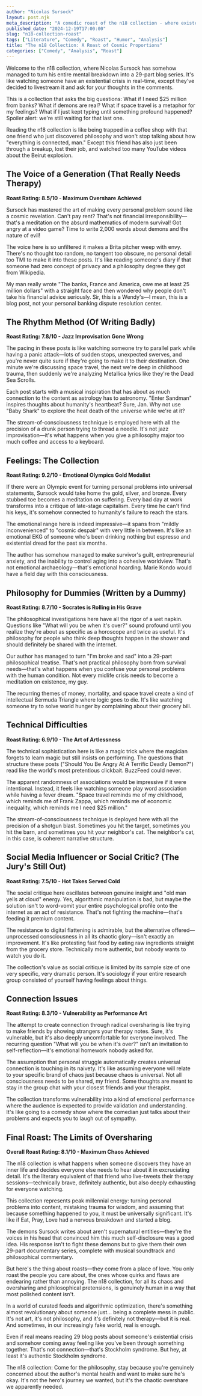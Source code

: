 ```yaml
---
author: "Nicolas Sursock"
layout: post.njk
meta_description: "A comedic roast of the n18 collection - where existential crisis meets oversharing, and every blog post is a therapy session you didn't ask to attend."
published_date: "2024-12-19T17:00:00"
slug: "n18-collection-roast"
tags: ["Literature", "Comedy", "Roast", "Humor", "Analysis"]
title: "The n18 Collection: A Roast of Cosmic Proportions"
categories: ["Comedy", "Analysis", "Roast"]
---
```


Welcome to the n18 collection, where Nicolas Sursock has somehow managed to turn his entire mental breakdown into a 29-part blog series. It's like watching someone have an existential crisis in real-time, except they've decided to livestream it and ask for your thoughts in the comments.

This is a collection that asks the big questions: What if I need $25 million from banks? What if demons are real? What if space travel is a metaphor for my feelings? What if I just kept typing until something profound happened? Spoiler alert: we're still waiting for that last one.

Reading the n18 collection is like being trapped in a coffee shop with that one friend who just discovered philosophy and won't stop talking about how "everything is connected, man." Except this friend has also just been through a breakup, lost their job, and watched too many YouTube videos about the Beirut explosion.

## The Voice of a Generation (That Really Needs Therapy)

**Roast Rating: 8.5/10 - Maximum Overshare Achieved**

Sursock has mastered the art of making every personal problem sound like a cosmic revelation. Can't pay rent? That's not financial irresponsibility—that's a meditation on the absurd mathematics of modern survival! Got angry at a video game? Time to write 2,000 words about demons and the nature of evil!

The voice here is so unfiltered it makes a Brita pitcher weep with envy. There's no thought too random, no tangent too obscure, no personal detail too TMI to make it into these posts. It's like reading someone's diary if that someone had zero concept of privacy and a philosophy degree they got from Wikipedia.

My man really wrote "The banks, France and America, owe me at least 25 million dollars" with a straight face and then wondered why people don't take his financial advice seriously. Sir, this is a Wendy's—I mean, this is a blog post, not your personal banking dispute resolution center.

## The Rhythm Method (Of Writing Badly)

**Roast Rating: 7.8/10 - Jazz Improvisation Gone Wrong**

The pacing in these posts is like watching someone try to parallel park while having a panic attack—lots of sudden stops, unexpected swerves, and you're never quite sure if they're going to make it to their destination. One minute we're discussing space travel, the next we're deep in childhood trauma, then suddenly we're analyzing Metallica lyrics like they're the Dead Sea Scrolls.

Each post starts with a musical inspiration that has about as much connection to the content as astrology has to astronomy. "Enter Sandman" inspires thoughts about humanity's heartbeat? Sure, Jan. Why not use "Baby Shark" to explore the heat death of the universe while we're at it?

The stream-of-consciousness technique is employed here with all the precision of a drunk person trying to thread a needle. It's not jazz improvisation—it's what happens when you give a philosophy major too much coffee and access to a keyboard.

## Feelings: The Collection

**Roast Rating: 9.2/10 - Emotional Olympics Gold Medalist**

If there were an Olympic event for turning personal problems into universal statements, Sursock would take home the gold, silver, and bronze. Every stubbed toe becomes a meditation on suffering. Every bad day at work transforms into a critique of late-stage capitalism. Every time he can't find his keys, it's somehow connected to humanity's failure to reach the stars.

The emotional range here is indeed impressive—it spans from "mildly inconvenienced" to "cosmic despair" with very little in between. It's like an emotional EKG of someone who's been drinking nothing but espresso and existential dread for the past six months.

The author has somehow managed to make survivor's guilt, entrepreneurial anxiety, and the inability to control aging into a cohesive worldview. That's not emotional archaeology—that's emotional hoarding. Marie Kondo would have a field day with this consciousness.

## Philosophy for Dummies (Written by a Dummy)

**Roast Rating: 8.7/10 - Socrates is Rolling in His Grave**

The philosophical investigations here have all the rigor of a wet napkin. Questions like "What will you be when it's over?" sound profound until you realize they're about as specific as a horoscope and twice as useful. It's philosophy for people who think deep thoughts happen in the shower and should definitely be shared with the internet.

Our author has managed to turn "I'm broke and sad" into a 29-part philosophical treatise. That's not practical philosophy born from survival needs—that's what happens when you confuse your personal problems with the human condition. Not every midlife crisis needs to become a meditation on existence, my guy.

The recurring themes of money, mortality, and space travel create a kind of intellectual Bermuda Triangle where logic goes to die. It's like watching someone try to solve world hunger by complaining about their grocery bill.

## Technical Difficulties

**Roast Rating: 6.9/10 - The Art of Artlessness**

The technical sophistication here is like a magic trick where the magician forgets to learn magic but still insists on performing. The questions that structure these posts ("Should You Be Angry At A Terrific Deadly Demon?") read like the world's most pretentious clickbait. BuzzFeed could never.

The apparent randomness of associations would be impressive if it were intentional. Instead, it feels like watching someone play word association while having a fever dream. "Space travel reminds me of my childhood, which reminds me of Frank Zappa, which reminds me of economic inequality, which reminds me I need $25 million."

The stream-of-consciousness technique is deployed here with all the precision of a shotgun blast. Sometimes you hit the target, sometimes you hit the barn, and sometimes you hit your neighbor's cat. The neighbor's cat, in this case, is coherent narrative structure.

## Social Media Influencer or Social Critic? (The Jury's Still Out)

**Roast Rating: 7.5/10 - Hot Takes Served Cold**

The social critique here oscillates between genuine insight and "old man yells at cloud" energy. Yes, algorithmic manipulation is bad, but maybe the solution isn't to word-vomit your entire psychological profile onto the internet as an act of resistance. That's not fighting the machine—that's feeding it premium content.

The resistance to digital flattening is admirable, but the alternative offered—unprocessed consciousness in all its chaotic glory—isn't exactly an improvement. It's like protesting fast food by eating raw ingredients straight from the grocery store. Technically more authentic, but nobody wants to watch you do it.

The collection's value as social critique is limited by its sample size of one very specific, very dramatic person. It's sociology if your entire research group consisted of yourself having feelings about things.

## Connection Issues

**Roast Rating: 8.3/10 - Vulnerability as Performance Art**

The attempt to create connection through radical oversharing is like trying to make friends by showing strangers your therapy notes. Sure, it's vulnerable, but it's also deeply uncomfortable for everyone involved. The recurring question "What will you be when it's over?" isn't an invitation to self-reflection—it's emotional homework nobody asked for.

The assumption that personal struggle automatically creates universal connection is touching in its naivety. It's like assuming everyone will relate to your specific brand of chaos just because chaos is universal. Not all consciousness needs to be shared, my friend. Some thoughts are meant to stay in the group chat with your closest friends and your therapist.

The collection transforms vulnerability into a kind of emotional performance where the audience is expected to provide validation and understanding. It's like going to a comedy show where the comedian just talks about their problems and expects you to laugh out of sympathy.

## Final Roast: The Limits of Oversharing

**Overall Roast Rating: 8.1/10 - Maximum Chaos Achieved**

The n18 collection is what happens when someone discovers they have an inner life and decides everyone else needs to hear about it in excruciating detail. It's the literary equivalent of that friend who live-tweets their therapy sessions—technically brave, definitely authentic, but also deeply exhausting for everyone watching.

This collection represents peak millennial energy: turning personal problems into content, mistaking trauma for wisdom, and assuming that because something happened to you, it must be universally significant. It's like if Eat, Pray, Love had a nervous breakdown and started a blog.

The demons Sursock writes about aren't supernatural entities—they're the voices in his head that convinced him this much self-disclosure was a good idea. His response isn't to fight these demons but to give them their own 29-part documentary series, complete with musical soundtrack and philosophical commentary.

But here's the thing about roasts—they come from a place of love. You only roast the people you care about, the ones whose quirks and flaws are endearing rather than annoying. The n18 collection, for all its chaos and oversharing and philosophical pretensions, is genuinely human in a way that most polished content isn't.

In a world of curated feeds and algorithmic optimization, there's something almost revolutionary about someone just... being a complete mess in public. It's not art, it's not philosophy, and it's definitely not therapy—but it is real. And sometimes, in our increasingly fake world, real is enough.

Even if real means reading 29 blog posts about someone's existential crisis and somehow coming away feeling like you've been through something together. That's not connection—that's Stockholm syndrome. But hey, at least it's authentic Stockholm syndrome.

The n18 collection: Come for the philosophy, stay because you're genuinely concerned about the author's mental health and want to make sure he's okay. It's not the hero's journey we wanted, but it's the chaotic overshare we apparently needed.

<!--
A comedic roast of the n18 collection that uses humor and sarcasm to poke fun at its quirks while maintaining underlying affection.
--> 
